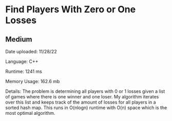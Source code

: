 
# Find Players With Zero or One Losses

## Medium

Date uploaded: 11/28/22

Language: C++

Runtime: 1241 ms

Memory Usage: 162.6 mb

Details: The problem is determining all players with 0 or 1 losses given a list of games where there is one winner and one loser. My algorithm iterates over this list and keeps track of the amount of losses for all players in a sorted hash map. This runs in O(nlogn) runtime with O(n) space which is the most optimal algorithm.
